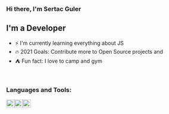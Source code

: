### Hi there, I'm Sertac Guler

## I'm a Developer
- :zap: I'm currently learning everything about JS
- :fire: 2021 Goals: Contribute more to Open Source projects and 
- :tent: Fun fact: I love to camp and gym

<br/>

### Languages and Tools:

<img  width="22" src="https://seeklogo.com/images/J/javascript-js-logo-2949701702-seeklogo.com.png"/><img  width="22" src="https://seeklogo.com/images/R/react-logo-7B3CE81517-seeklogo.com.png"/><img  width="22" src="https://seeklogo.com/images/A/angular-logo-CF8B6B5B10-seeklogo.com.png"/>
